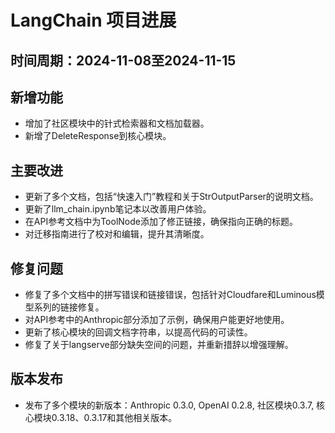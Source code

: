 # LangChain 项目进展

## 时间周期：2024-11-08至2024-11-15

## 新增功能
- 增加了社区模块中的针式检索器和文档加载器。
- 新增了DeleteResponse到核心模块。

## 主要改进
- 更新了多个文档，包括“快速入门”教程和关于StrOutputParser的说明文档。
- 更新了llm_chain.ipynb笔记本以改善用户体验。
- 在API参考文档中为ToolNode添加了修正链接，确保指向正确的标题。
- 对迁移指南进行了校对和编辑，提升其清晰度。

## 修复问题
- 修复了多个文档中的拼写错误和链接错误，包括针对Cloudfare和Luminous模型系列的链接修复。
- 对API参考中的Anthropic部分添加了示例，确保用户能更好地使用。
- 更新了核心模块的回调文档字符串，以提高代码的可读性。
- 修复了关于langserve部分缺失空间的问题，并重新措辞以增强理解。

## 版本发布
- 发布了多个模块的新版本：Anthropic 0.3.0, OpenAI 0.2.8, 社区模块0.3.7, 核心模块0.3.18、0.3.17和其他相关版本。